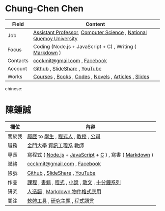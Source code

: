 # Chung-Chen Chen

Field         | Content
--------------|------------------------------------------------------------
Job           | [Assistant Professor](http://www.nqu.edu.tw/educsie/index.php?act=blog&code=list&ids=4), [Computer Science](http://www.nqu.edu.tw/educsie/index.php) , [National Quemoy University](http://www.nqu.edu.tw/)
Focus         | Coding (Node.js + JavaScript + C) , Writing ( [Markdown](https://zh.wikipedia.org/wiki/Markdown) )
Contacts      | ccckmit@gmail.com , [Facebook](https://www.facebook.com/ccckmit)
Account       | [Github](https://github.com/ccckmit) , [SlideShare](http://www.slideshare.net/ccckmit/) , [YouTube](https://www.youtube.com/user/ccckmit)
Works         | [Courses](course.md) , [Books](booklist.md) , [Codes](codelist.md) , [Novels](novel.md) , [Articles](article.md) , [Slides](../slide/)

chinese:
# 陳鍾誠

[C]:c1.md
[JavaScript]:js1.md
[Node.js]:https://nodejs.org/
[Markdown]:https://zh.wikipedia.org/wiki/Markdown

欄位          | 內容
--------------|------------------------------------------------------------
關於我        | [履歷](https://www.cakeresume.com/f5611f) to [學生](cccForStudent.md) , [程式人](cccForProgrammer.md) , [教授](cccForProfessor.md) , [公司](cccForCompany.md)
職務          | [金門大學](http://www.nqu.edu.tw/) [資訊工程系](http://www.nqu.edu.tw/educsie/index.php) [教師](http://www.nqu.edu.tw/educsie/index.php?act=blog&code=list&ids=4)
專長          | 寫程式 ( [Node.js] + [JavaScript] + [C] ) , 寫書 ( [Markdown] )
聯絡          | ccckmit@gmail.com , [Facebook](https://www.facebook.com/ccckmit)
帳號          | [Github](https://github.com/ccckmit) , [SlideShare](http://www.slideshare.net/ccckmit/) , [YouTube](https://www.youtube.com/user/ccckmit)
作品          | [課程](course.md) , [書籍](booklist.md) , [程式](codelist.md) , [小說](novel.md) , [散文](article.md) , [十分鐘系列](../slide/)
研究          | [人造語](../artilang/) , [Markdown 物件格式應用](../mdo/)
關注          | [軟體工具](tool.md) , [研究主題](topic.md) , [程式語言](language.md)


